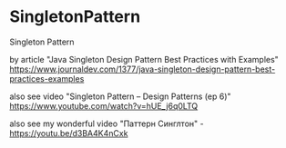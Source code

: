 # SingletonPattern

Singleton Pattern

by article "Java Singleton Design Pattern Best Practices with Examples"
https://www.journaldev.com/1377/java-singleton-design-pattern-best-practices-examples

also see video "Singleton Pattern – Design Patterns (ep 6)"
https://www.youtube.com/watch?v=hUE_j6q0LTQ

also see my wonderful video "Паттерн Синглтон" - https://youtu.be/d3BA4K4nCxk
